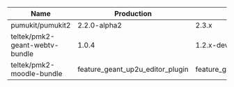 | Name                            | Production                        | Staging
|---------------------------------|-----------------------------------|---------------------------------
| pumukit/pumukit2                |                      2.2.0-alpha2 |                            2.3.x
| teltek/pmk2-geant-webtv-bundle  |                             1.0.4 |                        1.2.x-dev
| teltek/pmk2-moodle-bundle       |  feature_geant_up2u_editor_plugin | feature_geant_up2u_editor_plugin